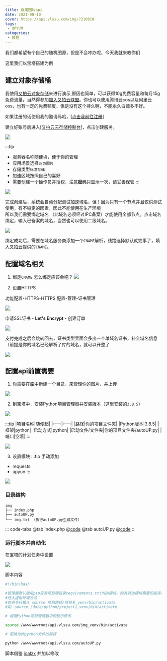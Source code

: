 ```yaml
---
title: 自建图片api
date: 2021-08-10
cover: https://api.vlssu.com/img/?210810
tags:
 - UPYUM
categories:
 - 教程
---
```


我们都希望有个自己的随机图源，但是不会咋办呢，今天我就来教你们

这里我们以宝塔搭建为例

## 建立对象存储桶

我使用[又拍云对象存储](https://www.upyun.com/products/file-storage)来进行演示,原因也简单，可以获得10g免费容量和每月15g免费流量，当然得参加[加入又拍云联盟](https://www.upyun.com/league)。你也可以使用腾讯云cos以及阿里云oss，也有一定的免费额度，但是没有这个持久啊，不能永久白嫖多不好。

如果注册的话使用我的邀请码哈，[[点击我前往注册]](https://console.upyun.com/register/?invite=BJ71n3kxY)

建立好账号后进入[[又拍云云存储控制台]](https://console.upyun.com/services/file/)，点击创建服务。

![](./images/imgapi_1.png)

:::tip
- 服务器名称随便填，便于你的管理
- 应用场景选择`网页图片`
- 存储类型`标准存储`
- 加速区域按照自己的喜好
- 需要创建一个操作员并授权，注意**密码**只显示一次，请妥善保管
:::

![](./images/imgapi_2.png)

完成创建后，系统会自动分配测试加速域名，但！因为只有一个节点并且仅供测试使用，有不稳定的因素，因此不能使用在生产环境
<br>所以我们需要绑定域名 （此域名必须经过IPC备案）才能使用全部节点。点击域名绑定，输入已备案的域名，当然也可以使用二级域名。

![](./images/imgapi_3.png)

绑定成功后，需要在域名服务商添加一个`CNAME`解析，线路选择默认就完事了，填入又拍云提供的`CNAME`。

## 配置域名相关

1. 绑定`CNAME`
怎么绑定应该会吧？
![](./images/imgapi_4.png)

2. 设置HTTPS

功能配置-HTTPS-HTTPS 配置-管理-证书管理

![](./images/imgapi_5.png)

申请SSL证书 - **Let's Encrypt** - 创建订单

![](./images/imgapi_6.png)

支付完成之后会跳转回去，证书类型里面会多出一个单域名证书，补全域名信息（前提是你的域名已经解析了库的域名，就可以开整了

![](./images/imgapi_7.png)

## 配置api前置需要

1. 你需要在库中新建一个目录，来管理你的图片，并上传

![](./images/imgapi_8.png)

2. 到宝塔中，安装Python项目管理器并安装版本（这里安装的`3.8.5`）

![](./images/imgapi_9.png)

:::tip
|项目名称|随便起|
|:---:|:---:|
|路径|你的项目文件夹|
|Python版本|3.8.5|
|框架|python|
|启动方式|python|
|启动文件/文件夹|你的项目文件夹/autoUP.py|
|端口|空着|
:::

![](./images/imgapi_10.png)

3. 设置模块
:::tip
手动添加
- requests
- upyun
:::

![](./images/imgapi_11.png)

### 目录结构

```
img
├── index.php
├── autoUP.py
└── img.txt （执行autoUP.py生成文件）
```

::: code-tabs
@tab index.php
@[code](./file/img_txt.php)
@tab autoUP\.py
@[code](./file/autoUP.py)
:::

### 运行脚本并自动化
在宝塔的计划任务中设置

![](./images/imgapi_12.png)

脚本内容
```bash
#!/bin/bash

#管理器默认使用pip安装项目根目录requirements.txt内的模块，如有其他模块需要安装请手动进入虚拟环境安装
#进入虚拟环境方法：
#在命令行输入 source 项目路径/项目名_venv/bin/activate
#如：source /data/python/project1_venv/bin/activate

# 根据Python项目管理器中的提示修改

source /www/wwwroot/api.vlssu.com/img_venv/bin/activate

# 更换为你python文件的路径

python /www/wwwroot/api.vlssu.com/autoUP.py
```

脚本借鉴 [ioalzx](https://ioalzx.site/ioalzx/tech/12/%E4%BD%BF%E7%94%A8%E5%AF%B9%E8%B1%A1%E5%AD%98%E5%82%A8%E5%92%8Ccdn%E5%8A%A0%E9%80%9F%E9%9A%8F%E6%9C%BA%E5%9B%BE%E7%89%87api/) 并加以修改
